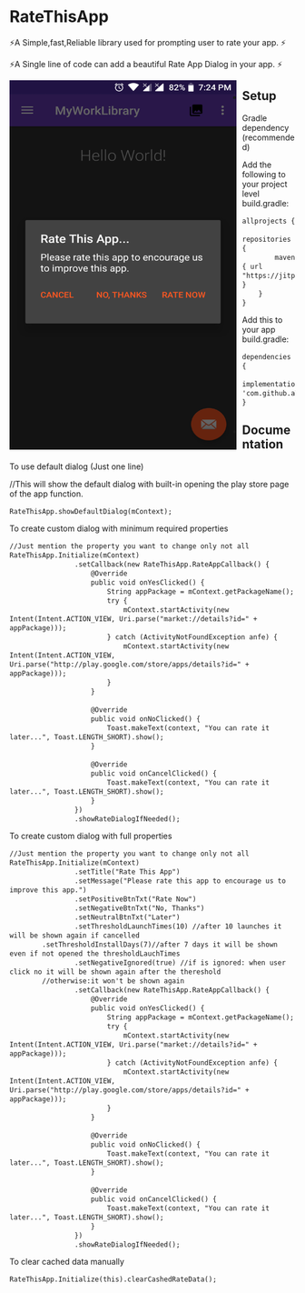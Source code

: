 # RateThisApp

⚡️A Simple,fast,Reliable library used for prompting user to rate your app. ⚡️

⚡️A Single line of code can add a beautiful Rate App Dialog in your app. ⚡️

<img src="https://github.com/a7mdragab/RateThisApp/blob/master/ratethisapp/src/main/res/drawable/rateApp.png"
     alt=""
     width="400" height="650"
     style="float: left; margin-right: 10px;" />

+ ## Setup
Gradle dependency (recommended)

Add the following to your project level build.gradle:
``` 
allprojects {
	repositories {
		maven { url "https://jitpack.io" }
	}
}
``` 


Add this to your app build.gradle:
``` 
dependencies {
	implementation 'com.github.a7mdragab:RateThisApp:1.1'
}
```

+ ## Documentation
To use default dialog (Just one line)

//This will show the default dialog with built-in opening the play store page of the app function.
```
RateThisApp.showDefaultDialog(mContext);
```

To create custom dialog with minimum required properties
```
//Just mention the property you want to change only not all
RateThisApp.Initialize(mContext)
                .setCallback(new RateThisApp.RateAppCallback() {
                    @Override
                    public void onYesClicked() {
                        String appPackage = mContext.getPackageName();
                        try {
                            mContext.startActivity(new Intent(Intent.ACTION_VIEW, Uri.parse("market://details?id=" + appPackage)));
                        } catch (ActivityNotFoundException anfe) {
                            mContext.startActivity(new Intent(Intent.ACTION_VIEW, Uri.parse("http://play.google.com/store/apps/details?id=" + appPackage)));
                        }
                    }

                    @Override
                    public void onNoClicked() {
                        Toast.makeText(context, "You can rate it later...", Toast.LENGTH_SHORT).show();
                    }

                    @Override
                    public void onCancelClicked() {
                        Toast.makeText(context, "You can rate it later...", Toast.LENGTH_SHORT).show();
                    }
                })
                .showRateDialogIfNeeded();
```

To create custom dialog with full properties
```
//Just mention the property you want to change only not all
RateThisApp.Initialize(mContext)
                .setTitle("Rate This App")
                .setMessage("Please rate this app to encourage us to improve this app.")
                .setPositiveBtnTxt("Rate Now")
                .setNegativeBtnTxt("No, Thanks")
                .setNeutralBtnTxt("Later")
                .setThresholdLaunchTimes(10) //after 10 launches it will be shown again if cancelled
		.setThresholdInstallDays(7)//after 7 days it will be shown even if not opened the thresholdLauchTimes
                .setNegativeIgnored(true) //if is ignored: when user click no it will be shown again after the thereshold
		//otherwise:it won't be shown again
                .setCallback(new RateThisApp.RateAppCallback() {
                    @Override
                    public void onYesClicked() {
                        String appPackage = mContext.getPackageName();
                        try {
                            mContext.startActivity(new Intent(Intent.ACTION_VIEW, Uri.parse("market://details?id=" + appPackage)));
                        } catch (ActivityNotFoundException anfe) {
                            mContext.startActivity(new Intent(Intent.ACTION_VIEW, Uri.parse("http://play.google.com/store/apps/details?id=" + appPackage)));
                        }
                    }

                    @Override
                    public void onNoClicked() {
                        Toast.makeText(context, "You can rate it later...", Toast.LENGTH_SHORT).show();
                    }

                    @Override
                    public void onCancelClicked() {
                        Toast.makeText(context, "You can rate it later...", Toast.LENGTH_SHORT).show();
                    }
                })
                .showRateDialogIfNeeded();
```

To clear cached data manually
```
RateThisApp.Initialize(this).clearCashedRateData();
```
